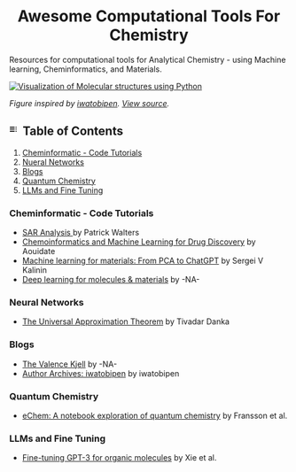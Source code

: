 <h1 align="center">
  Awesome Computational Tools For Chemistry 
</h1>

Resources for computational tools for Analytical Chemistry - using Machine learning, Cheminformatics, and Materials.

<a href="https://github.com/janosh/tikz/tree/main/assets/normalizing-flow](https://github.com/RodrigoAVargasHdz/CHEM-4PB3">
   <picture>
      <source media="(prefers-color-scheme: dark)"">
      <img alt=" Visualization of Molecular structures using Python" src="https://iwatobipen.files.wordpress.com/2023/09/image.png">
   </picture>
</a>

<photo-cap-1>_Figure inspired by [iwatobipen](https://iwatobipen.wordpress.com/author/iwatobipen/). [View source](https://iwatobipen.wordpress.com/2023/09/03/visualize-result-of-molshap-rdkit-chemoinformatics-memo/)._</photo-cap-1>


## <img src="Assests/img_toc.svg" alt="Contents" height="18px"> &nbsp;Table of Contents
1. [Cheminformatic - Code Tutorials ](#cheminformatic--code-tutorials-)
1. [ Nueral Networks](#nueral-networks)
1. [Blogs](#blogs)
1. [Quantum Chemistry](#quantum-chemistry)
1. [LLMs and Fine Tuning](#llms-and-fine-tuning)

### Cheminformatic - Code Tutorials 

- [SAR Analysis ](https://twitter.com/wpwalters/status/1706315441973387465?s=12&t=EUIAqM_xR5pqivbEIKnehA) by Patrick Walters
- [Chemoinformatics and Machine Learning for Drug Discovery](https://github.com/Aouidate/Chemoinformatics-tutos/tree/master) by Aouidate
- [Machine learning for materials: From PCA to ChatGPT](https://github.com/SergeiVKalinin/MSE_Fall2023) by Sergei V Kalinin
- [Deep learning for molecules & materials](https://dmol.pub/index.html) by -NA-

### Neural Networks

- [The Universal Approximation Theorem](https://twitter.com/tivadardanka/status/1701906107965530457?s=12&t=EUIAqM_xR5pqivbEIKnehA) by Tivadar Danka

### Blogs

- [The Valence Kjell](https://www.valencekjell.com/) by -NA-
- [Author Archives: iwatobipen](https://iwatobipen.wordpress.com/author/iwatobipen/) by iwatobipen

### Quantum Chemistry

- [eChem: A notebook exploration of quantum chemistry](https://chemrxiv.org/engage/chemrxiv/article-details/62d1764827b1e447bb3c47b1) by Fransson et al.

### LLMs and Fine Tuning

- [Fine-tuning GPT-3 for organic molecules](https://chemrxiv.org/engage/chemrxiv/article-details/64e4dba0dd1a73847f4dc904) by Xie et al.




